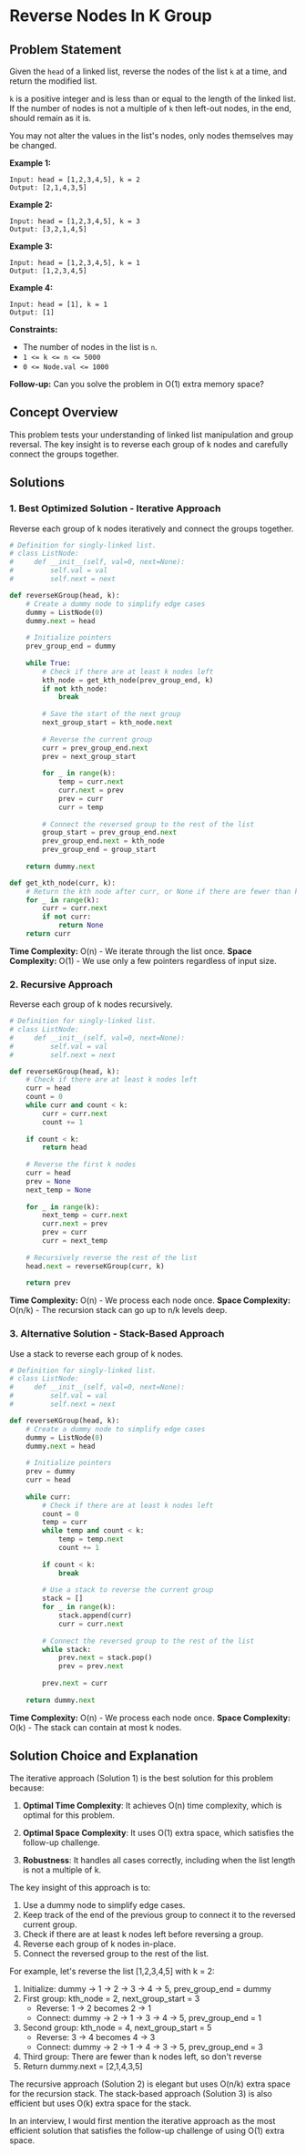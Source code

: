 # Reverse Nodes In K Group

## Problem Statement

Given the `head` of a linked list, reverse the nodes of the list `k` at a time, and return the modified list.

`k` is a positive integer and is less than or equal to the length of the linked list. If the number of nodes is not a multiple of `k` then left-out nodes, in the end, should remain as it is.

You may not alter the values in the list's nodes, only nodes themselves may be changed.

**Example 1:**
```
Input: head = [1,2,3,4,5], k = 2
Output: [2,1,4,3,5]
```

**Example 2:**
```
Input: head = [1,2,3,4,5], k = 3
Output: [3,2,1,4,5]
```

**Example 3:**
```
Input: head = [1,2,3,4,5], k = 1
Output: [1,2,3,4,5]
```

**Example 4:**
```
Input: head = [1], k = 1
Output: [1]
```

**Constraints:**
- The number of nodes in the list is `n`.
- `1 <= k <= n <= 5000`
- `0 <= Node.val <= 1000`

**Follow-up:** Can you solve the problem in O(1) extra memory space?

## Concept Overview

This problem tests your understanding of linked list manipulation and group reversal. The key insight is to reverse each group of k nodes and carefully connect the groups together.

## Solutions

### 1. Best Optimized Solution - Iterative Approach

Reverse each group of k nodes iteratively and connect the groups together.

```python
# Definition for singly-linked list.
# class ListNode:
#     def __init__(self, val=0, next=None):
#         self.val = val
#         self.next = next

def reverseKGroup(head, k):
    # Create a dummy node to simplify edge cases
    dummy = ListNode(0)
    dummy.next = head
    
    # Initialize pointers
    prev_group_end = dummy
    
    while True:
        # Check if there are at least k nodes left
        kth_node = get_kth_node(prev_group_end, k)
        if not kth_node:
            break
        
        # Save the start of the next group
        next_group_start = kth_node.next
        
        # Reverse the current group
        curr = prev_group_end.next
        prev = next_group_start
        
        for _ in range(k):
            temp = curr.next
            curr.next = prev
            prev = curr
            curr = temp
        
        # Connect the reversed group to the rest of the list
        group_start = prev_group_end.next
        prev_group_end.next = kth_node
        prev_group_end = group_start
    
    return dummy.next

def get_kth_node(curr, k):
    # Return the kth node after curr, or None if there are fewer than k nodes
    for _ in range(k):
        curr = curr.next
        if not curr:
            return None
    return curr
```

**Time Complexity:** O(n) - We iterate through the list once.
**Space Complexity:** O(1) - We use only a few pointers regardless of input size.

### 2. Recursive Approach

Reverse each group of k nodes recursively.

```python
# Definition for singly-linked list.
# class ListNode:
#     def __init__(self, val=0, next=None):
#         self.val = val
#         self.next = next

def reverseKGroup(head, k):
    # Check if there are at least k nodes left
    curr = head
    count = 0
    while curr and count < k:
        curr = curr.next
        count += 1
    
    if count < k:
        return head
    
    # Reverse the first k nodes
    curr = head
    prev = None
    next_temp = None
    
    for _ in range(k):
        next_temp = curr.next
        curr.next = prev
        prev = curr
        curr = next_temp
    
    # Recursively reverse the rest of the list
    head.next = reverseKGroup(curr, k)
    
    return prev
```

**Time Complexity:** O(n) - We process each node once.
**Space Complexity:** O(n/k) - The recursion stack can go up to n/k levels deep.

### 3. Alternative Solution - Stack-Based Approach

Use a stack to reverse each group of k nodes.

```python
# Definition for singly-linked list.
# class ListNode:
#     def __init__(self, val=0, next=None):
#         self.val = val
#         self.next = next

def reverseKGroup(head, k):
    # Create a dummy node to simplify edge cases
    dummy = ListNode(0)
    dummy.next = head
    
    # Initialize pointers
    prev = dummy
    curr = head
    
    while curr:
        # Check if there are at least k nodes left
        count = 0
        temp = curr
        while temp and count < k:
            temp = temp.next
            count += 1
        
        if count < k:
            break
        
        # Use a stack to reverse the current group
        stack = []
        for _ in range(k):
            stack.append(curr)
            curr = curr.next
        
        # Connect the reversed group to the rest of the list
        while stack:
            prev.next = stack.pop()
            prev = prev.next
        
        prev.next = curr
    
    return dummy.next
```

**Time Complexity:** O(n) - We process each node once.
**Space Complexity:** O(k) - The stack can contain at most k nodes.

## Solution Choice and Explanation

The iterative approach (Solution 1) is the best solution for this problem because:

1. **Optimal Time Complexity**: It achieves O(n) time complexity, which is optimal for this problem.

2. **Optimal Space Complexity**: It uses O(1) extra space, which satisfies the follow-up challenge.

3. **Robustness**: It handles all cases correctly, including when the list length is not a multiple of k.

The key insight of this approach is to:
1. Use a dummy node to simplify edge cases.
2. Keep track of the end of the previous group to connect it to the reversed current group.
3. Check if there are at least k nodes left before reversing a group.
4. Reverse each group of k nodes in-place.
5. Connect the reversed group to the rest of the list.

For example, let's reverse the list [1,2,3,4,5] with k = 2:
1. Initialize: dummy -> 1 -> 2 -> 3 -> 4 -> 5, prev_group_end = dummy
2. First group: kth_node = 2, next_group_start = 3
   - Reverse: 1 -> 2 becomes 2 -> 1
   - Connect: dummy -> 2 -> 1 -> 3 -> 4 -> 5, prev_group_end = 1
3. Second group: kth_node = 4, next_group_start = 5
   - Reverse: 3 -> 4 becomes 4 -> 3
   - Connect: dummy -> 2 -> 1 -> 4 -> 3 -> 5, prev_group_end = 3
4. Third group: There are fewer than k nodes left, so don't reverse
5. Return dummy.next = [2,1,4,3,5]

The recursive approach (Solution 2) is elegant but uses O(n/k) extra space for the recursion stack. The stack-based approach (Solution 3) is also efficient but uses O(k) extra space for the stack.

In an interview, I would first mention the iterative approach as the most efficient solution that satisfies the follow-up challenge of using O(1) extra space.
